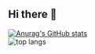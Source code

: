 ## Hi there 👋
[![Anurag's GitHub stats](https://github-readme-stats.vercel.app/api?username=d1nhnguyen)](https://github.com/d1nhnguyen/github-readme-stats)
<br/>
<img alt = "top langs" src="https://github-readme-stats.vercel.app/api/top-langs/?username=d1nhnguyen&layout=compact"/>
<!--
**d1nhnguyen/d1nhnguyen** is a ✨ _special_ ✨ repository because its `README.md` (this file) appears on your GitHub profile.

Here are some ideas to get you started:

- 🔭 I’m currently working on ...
- 🌱 I’m currently learning ...
- 👯 I’m looking to collaborate on ...
- 🤔 I’m looking for help with ...
- 💬 Ask me about ...
- 📫 How to reach me: ...
- 😄 Pronouns: ...
- ⚡ Fun fact: ...
-->
